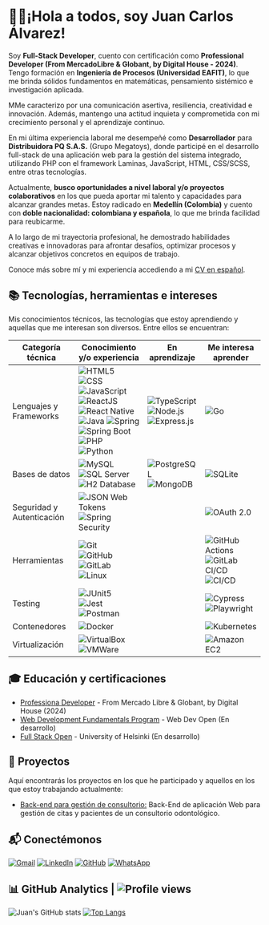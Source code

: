 # 👨‍💻¡Hola a todos, soy Juan Carlos Álvarez!

Soy **Full-Stack Developer**, cuento con certificación como **Professional Developer (From MercadoLibre & Globant, by Digital House - 2024)**. Tengo formación en **Ingeniería de Procesos (Universidad EAFIT)**, lo que me brinda sólidos fundamentos en matemáticas, pensamiento sistémico e investigación aplicada.

MMe caracterizo por una comunicación asertiva, resiliencia, creatividad e innovación. Además, mantengo una actitud inquieta y comprometida con mi crecimiento personal y el aprendizaje continuo.

En mi última experiencia laboral me desempeñé como **Desarrollador** para **Distribuidora PQ S.A.S.** (Grupo Megatoys), donde participé en el desarrollo full-stack de una aplicación web para la gestión del sistema integrado, utilizando PHP con el framework Laminas, JavaScript, HTML, CSS/SCSS, entre otras tecnologías.

Actualmente, **busco oportunidades a nivel laboral y/o proyectos colaborativos** en los que pueda aportar mi talento y capacidades para alcanzar grandes metas. Estoy radicado en **Medellín (Colombia)** y cuento con **doble nacionalidad: colombiana y española**, lo que me brinda facilidad para reubicarme.

A lo largo de mi trayectoria profesional, he demostrado habilidades creativas e innovadoras para afrontar desafíos, optimizar procesos y alcanzar objetivos concretos en equipos de trabajo.

Conoce más sobre mí y mi experiencia accediendo a mi [CV en español](https://1drv.ms/b/s!AjzNnkh88D4ZkeVkm7jS0YNKq0QTpg?e=LTbLmV).

## 📚 Tecnologías, herramientas e intereses

Mis conocimientos técnicos, las tecnologías que estoy aprendiendo y aquellas que me interesan son diversos. Entre ellos se encuentran:

| Categoría técnica            | Conocimiento y/o experiencia   | En aprendizaje   | Me interesa aprender  |
|-----------------------------|-------------------------------|-------------------|-----------------------------|
| Lenguajes y Frameworks      | ![HTML5](https://img.shields.io/badge/-HTML5-E34F26?style=plastic&logo=html5&labelColor=white&logoColor=E34F26) ![CSS](https://img.shields.io/badge/-CSS-663399?style=plastic&logo=css&labelColor=white&logoColor=663399) ![JavaScript](https://img.shields.io/badge/-JavaScript-F7DF1E?style=plastic&logo=javascript&labelColor=black&logoColor=F7DF1E) <br> ![ReactJS](https://img.shields.io/badge/-ReactJS-087EA4?style=plastic&logo=react&labelColor=white&logoColor=087EA4) ![React Native](https://img.shields.io/badge/-React_Native-087EA4?style=plastic&logo=react&labelColor=white&logoColor=087EA4) <br> ![Java](https://img.shields.io/badge/🍵-Java-04536F?style=plastic&logo=java&labelColor=white&logoColor=087EA4) ![Spring](https://img.shields.io/badge/-Spring-6DB33F?style=plastic&logo=spring&labelColor=white&logoColor=6DB33F) ![Spring Boot](https://img.shields.io/badge/-Spring_Boot-6DB33F?style=plastic&logo=springboot&labelColor=white&logoColor=6DB33F) <br> ![PHP](https://img.shields.io/badge/-PHP-777BB4?style=plastic&logo=php&labelColor=white&logoColor=777BB4) <br> ![Python](https://img.shields.io/badge/-Python-3776AB?style=plastic&logo=python&labelColor=white&logoColor=3776AB) | ![TypeScript](https://img.shields.io/badge/-TypeScript-3178C6?style=plastic&logo=typescript&labelColor=white&logoColor=3178C6) <br> ![Node.js](https://img.shields.io/badge/-Node.js-5FA04E?style=plastic&logo=node.js&labelColor=white&logoColor=5FA04E) ![Express.js](https://img.shields.io/badge/-Express-000000?style=plastic&logo=express&labelColor=white&logoColor=000000) | ![Go](https://img.shields.io/badge/-Go-00ADD8?style=plastic&logo=go&labelColor=white&logoColor=00ADD8) |
| Bases de datos |  ![MySQL](https://img.shields.io/badge/-MySQL-4479A1?style=plastic&logo=mysql&labelColor=white&logoColor=black)<br>![SQL Server](https://img.shields.io/badge/🛢️-SQL_Server-3667AD?style=plastic&labelColor=white) <br> ![H2 Database](https://img.shields.io/badge/-H2_Database-09476B?style=plastic&logo=h2database&labelColor=white&logoColor=09476B) | ![PostgreSQL](https://img.shields.io/badge/-PostgreSQL-4169E1?style=plastic&logo=postgresql&labelColor=white&logoColor=4169E1) <br> ![MongoDB](https://img.shields.io/badge/-MongoDB-47A248?style=plastic&logo=mongodb&labelColor=white&logoColor=47A248)  |  ![SQLite](https://img.shields.io/badge/SQLite-003B57?style=plastic&logo=sqlite&labelColor=white&logoColor=003B57)  |
| Seguridad y Autenticación  | ![JSON Web Tokens](https://img.shields.io/badge/-JSON_Web_Tokens_JWT-000000?style=plastic&logo=jsonwebtokens&labelColor=white&logoColor=000000) <br> ![Spring Security](https://img.shields.io/badge/-Spring_Security-6DB33F?style=plastic&logo=springsecurity&labelColor=white&logoColor=6DB33F)  |  | ![OAuth 2.0](https://img.shields.io/badge/🔐-OAuth%202.0-000000?style=plastic&labelColor=white&logoColor=000000)  |
| Herramientas  | ![Git](https://img.shields.io/badge/-Git-F05032?style=plastic&logo=git&labelColor=white&logoColor=F05032) <br> ![GitHub](https://img.shields.io/badge/-GitHub-181717?style=plastic&logo=github&labelColor=white&logoColor=181717) ![GitLab](https://img.shields.io/badge/-GitLab-FC6D26?style=plastic&logo=gitlab&labelColor=white&logoColor=FC6D26) <br> ![Linux](https://img.shields.io/badge/-Linux-FCC624?style=plastic&logo=linux&labelColor=white&logoColor=black) |      |  ![GitHub Actions](https://img.shields.io/badge/-GitHub_Actions-2088FF?style=plastic&logo=githubactions&labelColor=white&logoColor=2088FF) ![GitLab CI/CD](https://img.shields.io/badge/-GitLab_CI/CD-FC6D26?style=plastic&logo=gitlab&labelColor=white&logoColor=FC6D26) <br> ![CI/CD](https://img.shields.io/badge/⚙️-CI/CD_pipelines_(avanzado)-grey?style=plastic&labelColor=white&logoColor=000000)  |
| Testing  | ![JUnit5](https://img.shields.io/badge/-JUnit5-25A162?style=plastic&logo=junit5&labelColor=white&logoColor=25A162) <br> ![Jest](https://img.shields.io/badge/-Jest-C21325?style=plastic&logo=jest&labelColor=white&logoColor=C21325) <br> ![Postman](https://img.shields.io/badge/-Postman-FF6C37?style=plastic&logo=postman&labelColor=white&logoColor=FF6C37)  |  |  ![Cypress](https://img.shields.io/badge/-Cypress-69D3A7?style=plastic&logo=cypress&labelColor=white&logoColor=black) <br> ![Playwright](https://img.shields.io/badge/🎭-Playwright-292929?style=plastic&labelColor=white&color=45BA4B)  |   jhdjhsdjhsjhdjsh
| Contenedores   | ![Docker](https://img.shields.io/badge/-Docker-2496ED?style=plastic&logo=docker&labelColor=white&logoColor=2496ED)  |    |   ![Kubernetes](https://img.shields.io/badge/-Kubernetes-326CE5?style=plastic&logo=kubernetes&labelColor=white&logoColor=326CE5)  |
| Virtualización   | ![VirtualBox](https://img.shields.io/badge/-VirtualBox-2F61B4?style=plastic&logo=virtualbox&labelColor=white&logoColor=2F61B4)<br> ![VMWare](https://img.shields.io/badge/-VMWare-607078?style=plastic&logo=vmware&labelColor=white&logoColor=black)   |  |   ![Amazon EC2](https://img.shields.io/badge/-Amazon_EC2-white?style=plastic&logo=amazonec2&labelColor=FF9900&logoColor=white) |

## 🎓 Educación y certificaciones

* [Professiona Developer](https://1drv.ms/b/s!AjzNnkh88D4Zka5vkaxI87w81PkzjA?e=tSXyaX) - From Mercado Libre & Globant, by Digital House (2024)
* [Web Development Fundamentals Program](https://dashboard.webdevopen.com/c/fundamentals/) - Web Dev Open (En desarrollo)
* [Full Stack Open](https://fullstackopen.com/es/) - University of Helsinki (En desarrollo)

## 💼 Proyectos

Aquí encontrarás los proyectos en los que he participado y aquellos en los que estoy trabajando actualmente:

- [Back-end para gestión de consultorio:](https://github.com/alseloes/BackEndClinicaOdontologica) Back-End de aplicación Web para gestión de citas y pacientes de un consultorio odontológico.

## 📬 Conectémonos

[![Gmail](https://img.shields.io/badge/-Gmail-white?style=plastic&logo=gmail&labelColor=D14836&logoColor=white)](mailto:alseloes@gmail.com)
[![LinkedIn](https://img.shields.io/badge/in-LinkedIn-white?style=plastic&labelColor=0A66C2&logoColor=white)](https://www.linkedin.com/in/juancarlosalvarezs/)
[![GitHub](https://img.shields.io/badge/-GitHub-white?style=plastic&logo=github&labelColor=181717&logoColor=white)](https://github.com/alseloes/)
[![WhatsApp](https://img.shields.io/badge/-WhatsApp-white?style=plastic&logo=whatsapp&labelColor=25D366&logoColor=white)](https://wa.me/573013608430)

## 📊 GitHub Analytics | ![Profile views](https://komarev.com/ghpvc/?username=alseloes&color=blue&style=plastic)

![Juan's GitHub stats](https://github-readme-stats-eight-theta.vercel.app/api?username=alseloes&show_icons=true&include_all_commits=true&hide_title=false&count_private=true&theme=github_dark) [![Top Langs](https://github-readme-stats-eight-theta.vercel.app/api/top-langs/?username=alseloes&langs_count=8&layout=compact&theme=github_dark)](https://github.com/anuraghazra/github-readme-stats)